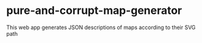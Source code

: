 # pure-and-corrupt-map-generator
This web app generates JSON descriptions of maps according to their SVG path
